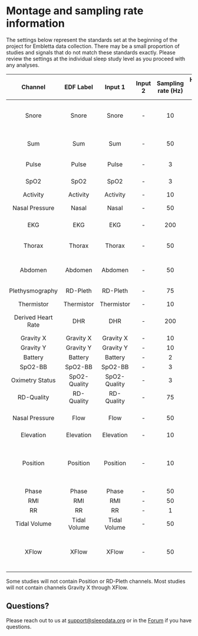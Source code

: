 # Montage and sampling rate information

The settings below represent the standards set at the beginning of the project for Embletta data collection. There may be a small proportion of studies and signals that do not match these standards exactly. Please review the settings at the individual sleep study level as you proceed with any analyses.

| Channel            | EDF Label    | Input 1      | Input 2 | Sampling rate (Hz) | Hardware filters (Hz) | Sensor type                             |
|:------------------:|:------------:|:------------:|:-------:|:------------------:|:---------------------:|:---------------------------------------:|
| Snore              | Snore        | Snore        | -       | 10                 | -                     | Derived from nasal cannula              |
| Sum                | Sum          | Sum          | -       | 50                 | -                     | Embla XactTrace belt                    |
| Pulse              | Pulse        | Pulse        | -       | 3                  | -                     | Nonin 8000                              |
| SpO2               | SpO2         | SpO2         | -       | 3                  | -                     | Nonin 8000                              |
| Activity           | Activity     | Activity     | -       | 10                 | -                     |                                         |
| Nasal Pressure     | Nasal        | Nasal        | -       | 50                 | -                     | Nasal cannula                           |
| EKG                | EKG          | EKG          | -       | 200                | -                     | Ag/AgCl patch                           |
| Thorax             | Thorax       | Thorax       | -       | 50                 | -                     | Embla XactTrace belt                    |
| Abdomen            | Abdomen      | Abdomen      | -       | 50                 | -                     | Embla XactTrace belt                    |
| Plethysmography    | RD-Pleth     | RD-Pleth     | -       | 75                 | -                     | Nonin 8000                              |
| Thermistor         | Thermistor   | Thermistor   | -       | 10                 | -                     |                                         |
| Derived Heart Rate | DHR          | DHR          | -       | 200                | -                     | Derived from EKG signal                 |
| Gravity X          | Gravity X    | Gravity X    | -       | 10                 | -                     |                                         |
| Gravity Y          | Gravity Y    | Gravity Y    | -       | 10                 | -                     |                                         |
| Battery            | Battery      | Battery      | -       | 2                  | -                     |                                         |
| SpO2-BB            | SpO2-BB      | SpO2-BB      | -       | 3                  | -                     |                                         |
| Oximetry Status    | SpO2-Quality | SpO2-Quality | -       | 3                  | -                     |                                         |
| RD-Quality         | RD-Quality   | RD-Quality   | -       | 75                 | -                     |                                         |
| Nasal Pressure     | Flow         | Flow         | -       | 50                 | -                     | Nasal Cannula flow                      |
| Elevation          | Elevation    | Elevation    | -       | 10                 | -                     |                                         |
| Position           | Position     | Position     | -       | 10                 | -                     | Derived from Embla internal X-Y gravity |
| Phase              | Phase        | Phase        | -       | 50                 | -                     |                                         |
| RMI                | RMI          | RMI          | -       | 50                 | -                     |                                         |
| RR                 | RR           | RR           | -       | 1                  | -                     |                                         |
| Tidal Volume       | Tidal Volume | Tidal Volume | -       | 50                 | -                     |                                         |
| XFlow              | XFlow        | XFlow        | -       | 50                 | -                     | Derived from Embla XactTrace belt       |

Some studies will not contain Position or RD-Pleth channels. Most studies will not contain channels Gravity X through XFlow.

## Questions?

Please reach out to us at support@sleepdata.org or in the [Forum](https://sleepdata.org/forum) if you have questions.
